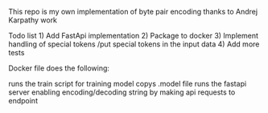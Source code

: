 This repo is my own implementation of byte pair encoding thanks to Andrej Karpathy work

Todo list
    1) Add FastApi implementation
    2) Package to docker
    3) Implement handling of special tokens /put special tokens in the input data
    4) Add more tests

Docker file does the following:

runs the train script for training model
copys .model file
runs the fastapi server enabling encoding/decoding string by making api requests to endpoint